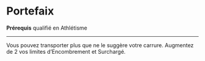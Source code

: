# Portefaix

<p><strong>Prérequis</strong> qualifié en Athlétisme</p>
<hr>
<p>Vous pouvez transporter plus que ne le suggère votre carrure. Augmentez de 2 vos limites d’Encombrement et Surchargé.</p>